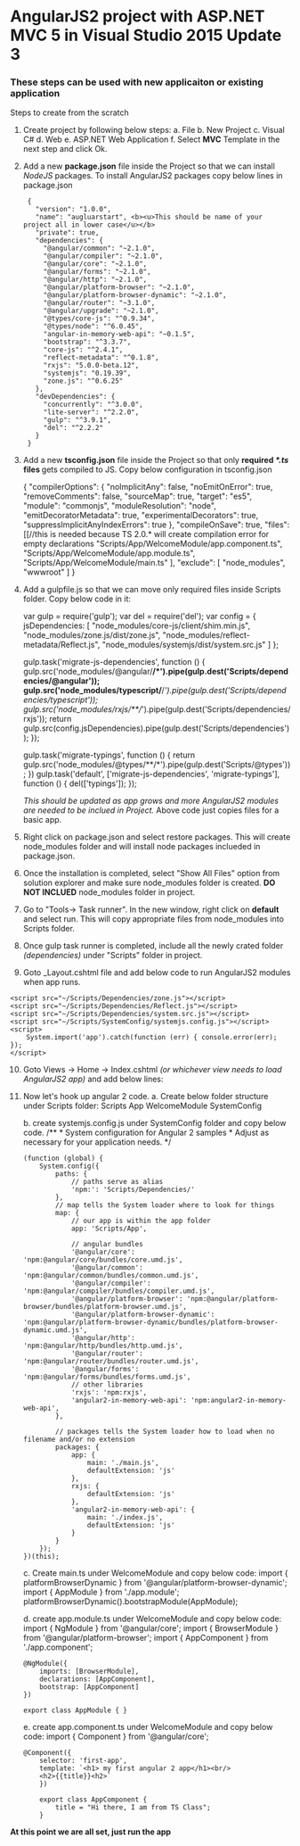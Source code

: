 # AngularJS2 project with ASP.NET MVC 5 in Visual Studio 2015 Update 3
<h3> These steps can be used with new applicaiton or existing application </h3>

Steps to create from the scratch

1. Create project by following below steps:
	a. File
	b. New Project 
	c. Visual C#
	d. Web
	e. ASP.NET Web Application
	f. Select <b>MVC</b> Template in the next step and click Ok.

2. Add a new <b>package.json</b> file inside the Project so that we can install <i>NodeJS</i> packages.
	To install AngularJS2 packages copy below lines in package.json
		
		{
		  "version": "1.0.0",
		  "name": "augluarstart", <b><u>This should be name of your project all in lower case</u></b>
		  "private": true,
		  "dependencies": {
			"@angular/common": "~2.1.0",
			"@angular/compiler": "~2.1.0",
			"@angular/core": "~2.1.0",
			"@angular/forms": "~2.1.0",
			"@angular/http": "~2.1.0",
			"@angular/platform-browser": "~2.1.0",
			"@angular/platform-browser-dynamic": "~2.1.0",
			"@angular/router": "~3.1.0",
			"@angular/upgrade": "~2.1.0",
			"@types/core-js": "^0.9.34",
			"@types/node": "^6.0.45",
			"angular-in-memory-web-api": "~0.1.5",
			"bootstrap": "^3.3.7",
			"core-js": "^2.4.1",
			"reflect-metadata": "^0.1.8",
			"rxjs": "5.0.0-beta.12",
			"systemjs": "0.19.39",
			"zone.js": "^0.6.25"
		  },
		  "devDependencies": {
			"concurrently": "^3.0.0",
			"lite-server": "^2.2.0",
			"gulp": "^3.9.1",
			"del": "^2.2.2"
		  }
		}

3. Add a new <b>tsconfig.json</b> file inside the Project so that only <b> required <i>*.ts</i> files </b> gets compiled to JS.
	Copy below configuration in tsconfig.json
	
	{
	  "compilerOptions": {
		"noImplicitAny": false,
		"noEmitOnError": true,
		"removeComments": false,
		"sourceMap": true,
		"target": "es5",
		"module": "commonjs",
		"moduleResolution": "node",
		"emitDecoratorMetadata": true,
		"experimentalDecorators": true,
		"suppressImplicitAnyIndexErrors": true
	  },
	  "compileOnSave": true,
	  "files": [[//this is needed because TS 2.0.* will create compilation error for empty declarations
		"Scripts/App/WelcomeModule/app.component.ts",
		"Scripts/App/WelcomeModule/app.module.ts",
		"Scripts/App/WelcomeModule/main.ts"
	  ],
	  "exclude": [
		"node_modules",
		"wwwroot"
	  ]
	}


4. Add a gulpfile.js so that we can move only required files inside Scripts folder. Copy below code in it:
	
	var gulp = require('gulp');
	var del = require('del');
	var config = {
		jsDependencies: [
			"node_modules/core-js/client/shim.min.js",
			"node_modules/zone.js/dist/zone.js",
			"node_modules/reflect-metadata/Reflect.js",
			"node_modules/systemjs/dist/system.src.js"
		]
	};

	gulp.task('migrate-js-dependencies', function () {
		gulp.src('node_modules/@angular/**/*').pipe(gulp.dest('Scripts/dependencies/@angular'));
		gulp.src('node_modules/typescript/**/*').pipe(gulp.dest('Scripts/dependencies/typescript'));
		gulp.src('node_modules/rxjs/**/*').pipe(gulp.dest('Scripts/dependencies/rxjs'));
		return gulp.src(config.jsDependencies).pipe(gulp.dest('Scripts/dependencies'));
	});

	gulp.task('migrate-typings', function () {
		return gulp.src('node_modules/@types/**/*').pipe(gulp.dest('Scripts/@types'));
	})
	gulp.task('default', ['migrate-js-dependencies', 'migrate-typings'], function () {
		del(['typings']);
	});

	<i> This should be updated as app grows and more AngularJS2 modules are needed to be inclued in Project. </i> 
	Above code just copies files for a basic app.

5. Right click on package.json and select restore packages. This will create node_modules folder and will install node packages inclueded in package.json.

6. Once the installation is completed, select "Show All Files" option from solution explorer and make sure node_modules folder is created.
							 <b> DO NOT INCLUED</b> node_modules folder in project.
7. Go to "Tools-> Task runner". In the new window, right click on <b> default </b> and select run. This will copy appropriate files from node_modules into Scripts folder.

8. Once gulp task runner is completed, include all the newly crated folder <i>(dependencies)</i> under "Scripts" folder in project.

9. Goto _Layout.cshtml file and add below code to run AngularJS2 modules when app runs.

<script src="~/Scripts/Dependencies/shim.min.js"></script>
    <script src="~/Scripts/Dependencies/zone.js"></script>
    <script src="~/Scripts/Dependencies/Reflect.js"></script>
    <script src="~/Scripts/Dependencies/system.src.js"></script>
    <script src="~/Scripts/SystemConfig/systemjs.config.js"></script>
    <script>
        System.import('app').catch(function (err) { console.error(err); });
    </script>

10. Goto Views -> Home -> Index.cshtml <i>(or whichever view needs to load AngularJS2 app)</i> and add below lines:
	<div>
		<first-app></first-app>
	</div> 

11. Now let's hook up angular 2 code. 
	a. Create below folder structure under Scripts folder:
		Scripts
			App
				WelcomeModule
				SystemConfig
	
	b. create systemjs.config.js under SystemConfig folder and copy below code.
		 /**
		 * System configuration for Angular 2 samples
		 * Adjust as necessary for your application needs.
		 */

		(function (global) {
			System.config({
				paths: {
					// paths serve as alias
					'npm:': 'Scripts/Dependencies/'
				},
				// map tells the System loader where to look for things
				map: {
					// our app is within the app folder
					app: 'Scripts/App',

					// angular bundles
					'@angular/core': 'npm:@angular/core/bundles/core.umd.js',
					'@angular/common': 'npm:@angular/common/bundles/common.umd.js',
					'@angular/compiler': 'npm:@angular/compiler/bundles/compiler.umd.js',
					'@angular/platform-browser': 'npm:@angular/platform-browser/bundles/platform-browser.umd.js',
					'@angular/platform-browser-dynamic': 'npm:@angular/platform-browser-dynamic/bundles/platform-browser-dynamic.umd.js',
					'@angular/http': 'npm:@angular/http/bundles/http.umd.js',
					'@angular/router': 'npm:@angular/router/bundles/router.umd.js',
					'@angular/forms': 'npm:@angular/forms/bundles/forms.umd.js',
					// other libraries
					'rxjs': 'npm:rxjs',
					'angular2-in-memory-web-api': 'npm:angular2-in-memory-web-api',
				},

				// packages tells the System loader how to load when no filename and/or no extension
				packages: {
					app: {
						main: './main.js',
						defaultExtension: 'js'
					},
					rxjs: {
						defaultExtension: 'js'
					},
					'angular2-in-memory-web-api': {
						main: './index.js',
						defaultExtension: 'js'
					}
				}
			});
		})(this);
	
	c. Create main.ts under WelcomeModule and copy below code:
		import { platformBrowserDynamic } from '@angular/platform-browser-dynamic';
		import { AppModule } from './app.module';
		platformBrowserDynamic().bootstrapModule(AppModule);
		
	d. create app.module.ts under WelcomeModule and copy below code:
		import { NgModule } from '@angular/core';
		import { BrowserModule } from '@angular/platform-browser';
		import { AppComponent } from './app.component';

		@NgModule({
			imports: [BrowserModule],
			declarations: [AppComponent],
			bootstrap: [AppComponent]
		})

		export class AppModule { }

	e. create app.component.ts under WelcomeModule and copy below code:
		import { Component } from '@angular/core';

		@Component({
			selector: 'first-app',
			template: `<h1> my first angular 2 app</h1><br/>
			<h2>{{title}}<h2>`
			})

			export class AppComponent {
				title = "Hi there, I am from TS Class";
			}

<b> At this point we are all set, just run the app </b>
